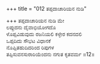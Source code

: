 +++
title = "012 ತಪ್ಪದಾಚಾರಿಯನ ನುಡಿ"

+++
ತಪ್ಪದಾಚಾರಿಯನ ನುಡಿ ಮೇ  
ಲಪ್ಪುದನು ದೈವಾಭಿಯೋಗದೊ  
ಳೊಪ್ಪವಿಡುವುದು ರಜನಿಯಲಿ ಕಳ್ಳೇರ ಕದನದಲಿ  
ಒಪ್ಪದಿದು ಸೌಭಟ ವಿಧಾನಕೆ  
ನೊಪ್ಪಿತಹುದಿದರಿಂದ ರಿಪುಗಳ  
ತಪ್ಪಿಸುವನಸುರಾರಿಯೆಂದನು ನಗುತ ಕೃತವರ್ಮ     ॥12॥